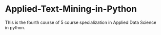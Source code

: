 # Applied-Text-Mining-in-Python
This is the fourth course of 5 course specialization in Applied Data Science in python.
